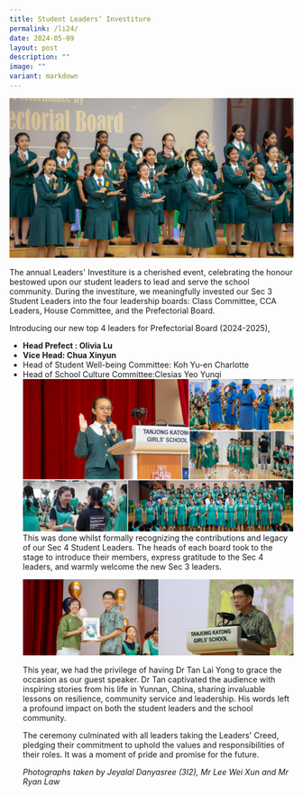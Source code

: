 ```yaml
---
title: Student Leaders’ Investiture
permalink: /li24/
date: 2024-05-09
layout: post
description: ""
image: ""
variant: markdown
---
```

<img src="/images/Sparkling_Moment/2024/LI24_1.png">

<p>The annual Leaders' Investiture is a cherished event, celebrating the honour bestowed upon our student leaders to lead and serve the school community. During the investiture, we meaningfully invested our Sec 3 Student Leaders into the four leadership boards: Class Committee, CCA Leaders, House Committee, and the Prefectorial Board. 
	</p><p>Introducing our new top 4 leaders for Prefectorial Board (2024-2025),</p>
<ul>
	<li><b>Head Prefect : Olivia Lu</b></li><b>
	</b><li><b>Vice Head: Chua Xinyun</b></li>
	<li>Head of Student Well-being Committee: Koh Yu-en Charlotte</li>
	<li>Head of School Culture Committee:Clesias Yeo Yunqi</li>
	<img src="/images/Sparkling_Moment/2024/LI24_2.png">	
This was done whilst formally recognizing the contributions and legacy of our Sec 4 Student Leaders. The heads of each board took to the stage to introduce their members, express gratitude to the Sec 4 leaders, and warmly welcome the new Sec 3 leaders.<p></p>
<img src="/images/Sparkling_Moment/2024/LI24_3.png">

<p>This year, we had the privilege of having Dr Tan Lai Yong to grace the occasion as our guest speaker. Dr Tan captivated the audience with inspiring stories from his life in Yunnan, China, sharing invaluable lessons on resilience, community service and leadership. His words left a profound impact on both the student leaders and the school community.</p>
<p>The ceremony culminated with all leaders taking the Leaders' Creed, pledging their commitment to uphold the values and responsibilities of their roles. It was a moment of pride and promise for the future.</p>
<p><i>Photographs taken by Jeyalal Danyasree (3I2), Mr Lee Wei Xun and Mr Ryan Law</i></p></ul>